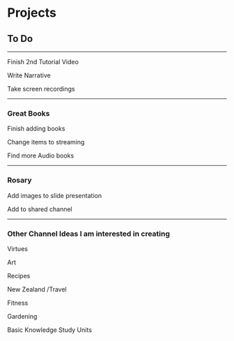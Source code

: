 # Projects
## To Do
***


Finish 2nd Tutorial Video

Write Narrative

Take screen recordings

***


### Great Books

Finish adding books

Change items to streaming

Find more Audio books

***

### Rosary

Add images to slide presentation

Add to shared channel

***

### Other Channel Ideas I am interested in creating

Virtues

Art

Recipes

New Zealand /Travel

Fitness

Gardening

Basic Knowledge Study Units
